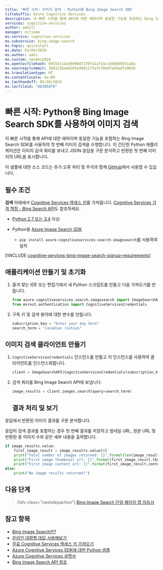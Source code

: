 ```yaml
---
title: '빠른 시작: 이미지 검색 - Python용 Bing Image Search SDK'
titleSuffix: Azure Cognitive Services
description: 이 빠른 시작을 통해 API에 대한 래퍼이며 동일한 기능을 포함하는 Bing Image Search SDK를 사용하여 첫 번째 이미지 검색을 수행합니다. 이 간단한 Python 애플리케이션은 이미지 검색 쿼리를 보내고 JSON 응답을 구문 분석하고 반환된 첫 번째 이미지의 URL을 표시합니다.
services: cognitive-services
author: aahill
manager: nitinme
ms.service: cognitive-services
ms.subservice: bing-image-search
ms.topic: quickstart
ms.date: 03/04/2019
ms.author: aahi
ms.custom: seodec2018
ms.openlocfilehash: 69553c11ed0e9b07370fa1af3acc65b6605d1a8a
ms.sourcegitcommit: 3d4121badd265e99d1177a7c78edfa55ed7a9626
ms.translationtype: HT
ms.contentlocale: ko-KR
ms.lasthandoff: 05/30/2019
ms.locfileid: "66385070"
---
```

# <a name="quickstart-search-for-images-with-the-bing-image-search-sdk-for-python"></a>빠른 시작: Python용 Bing Image Search SDK를 사용하여 이미지 검색

이 빠른 시작을 통해 API에 대한 래퍼이며 동일한 기능을 포함하는 Bing Image Search SDK를 사용하여 첫 번째 이미지 검색을 수행합니다. 이 간단한 Python 애플리케이션은 이미지 검색 쿼리를 보내고 JSON 응답을 구문 분석하고 반환된 첫 번째 이미지의 URL을 표시합니다.

이 샘플에 대한 소스 코드는 추가 오류 처리 및 주석과 함께 [GitHub](https://github.com/Azure-Samples/cognitive-services-python-sdk-samples/blob/master/samples/search/image-search-quickstart.py)에서 사용할 수 있습니다.

## <a name="prerequisites"></a>필수 조건
**검색** 아래에서 [Cognitive Services 액세스 키](https://azure.microsoft.com/try/cognitive-services/)를 가져옵니다.  [Cognitive Services 가격 책정 - Bing Search API](https://azure.microsoft.com/pricing/details/cognitive-services/search-api/)도 참조하세요.

* [Python 2.7 또는 3.4](https://www.python.org/) 이상.

* Python용 [Azure Image Search SDK](https://pypi.org/project/azure-cognitiveservices-search-imagesearch/)
    * `pip install azure-cognitiveservices-search-imagesearch`를 사용하여 설치

[!INCLUDE [cognitive-services-bing-image-search-signup-requirements](../../../includes/cognitive-services-bing-image-search-signup-requirements.md)]

## <a name="create-and-initialize-the-application"></a>애플리케이션 만들기 및 초기화

1. 즐겨 찾는 IDE 또는 편집기에서 새 Python 스크립트를 만들고 다음 가져오기를 만듭니다.

    ```python
    from azure.cognitiveservices.search.imagesearch import ImageSearchAPI
    from msrest.authentication import CognitiveServicesCredentials
    ```

2. 구독 키 및 검색 용어에 대한 변수를 만듭니다.

    ```python
    subscription_key = "Enter your key here"
    search_term = "canadian rockies"
    ```

## <a name="create-the-image-search-client"></a>이미지 검색 클라이언트 만들기

1. `CognitiveServicesCredentials` 인스턴스를 만들고 이 인스턴스를 사용하여 클라이언트를 인스턴스화합니다.

    ```python
    client = ImageSearchAPI(CognitiveServicesCredentials(subscription_key))
    ```
1. 검색 쿼리를 Bing Image Search API에 보냅니다.
    ```python
    image_results = client.images.search(query=search_term)
    ```
   ## <a name="process-and-view-the-results"></a>결과 처리 및 보기

응답에서 반환된 이미지 결과를 구문 분석합니다.


응답이 검색 결과를 포함하는 경우 첫 번째 결과를 저장하고 썸네일 URL, 원본 URL 및 반환된 총 이미지 수와 같은 세부 내용을 출력합니다.  

```python
if image_results.value:
    first_image_result = image_results.value[0]
    print("Total number of images returned: {}".format(len(image_results.value)))
    print("First image thumbnail url: {}".format(first_image_result.thumbnail_url))
    print("First image content url: {}".format(first_image_result.content_url))
else:
    print("No image results returned!")
```

## <a name="next-steps"></a>다음 단계

> [!div class="nextstepaction"]
> [Bing Image Search 단일 페이지 앱 자습서](https://docs.microsoft.com/azure/cognitive-services/bing-image-search/tutorial-bing-image-search-single-page-app)

## <a name="see-also"></a>참고 항목

* [Bing Image Search란?](https://docs.microsoft.com/azure/cognitive-services/bing-image-search/overview)  
* [온라인 대화형 데모 사용해보기](https://azure.microsoft.com/services/cognitive-services/bing-image-search-api/)  
* [무료 Cognitive Services 액세스 키 가져오기](https://azure.microsoft.com/try/cognitive-services/?api=bing-image-search-api)
* [Azure Cognitive Services SDK에 대한 Python 샘플](https://github.com/Azure-Samples/cognitive-services-python-sdk-samples)  
* [Azure Cognitive Services 설명서](https://docs.microsoft.com/azure/cognitive-services)
* [Bing Image Search API 참조](https://docs.microsoft.com/rest/api/cognitiveservices-bingsearch/bing-images-api-v7-reference)
